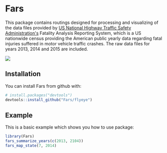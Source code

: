 # Fars

This package contains routings designed for processing and visualizing of the data files provided by [US National Highway Traffic Safety Administration's](https://www.nhtsa.gov/) Fatality Analysis Reporting System, which is a US nationwide census providing the American public yearly data regarding fatal injuries suffered in motor vehicle traffic crashes. The raw data files for years 2013, 2014 and 2015 are included.

![](https://travis-ci.org/flyeye/Fars.svg?branch=master)

## Installation

You can install Fars from github with:

```R
# install.packages("devtools")
devtools::install_github("Fars/flyeye")
```

## Example

This is a basic example which shows you how to use package:

```R
library(Fars)
fars_summarize_years(c(2013, 2104))
fars_map_state(7, 2014)
```
